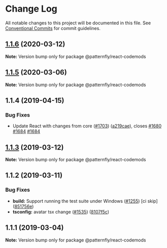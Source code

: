 # Change Log

All notable changes to this project will be documented in this file.
See [Conventional Commits](https://conventionalcommits.org) for commit guidelines.

## [1.1.6](https://github.com/patternfly/patternfly-react/compare/@patternfly/react-codemods@1.1.5...@patternfly/react-codemods@1.1.6) (2020-03-12)

**Note:** Version bump only for package @patternfly/react-codemods





## [1.1.5](https://github.com/patternfly/patternfly-react/compare/@patternfly/react-codemods@1.1.4...@patternfly/react-codemods@1.1.5) (2020-03-06)

**Note:** Version bump only for package @patternfly/react-codemods





## 1.1.4 (2019-04-15)


### Bug Fixes

* Update React with changes from core ([#1703](https://github.com/patternfly/patternfly-react/issues/1703)) ([a219cae](https://github.com/patternfly/patternfly-react/commit/a219cae)), closes [#1680](https://github.com/patternfly/patternfly-react/issues/1680) [#1684](https://github.com/patternfly/patternfly-react/issues/1684) [#1684](https://github.com/patternfly/patternfly-react/issues/1684)





## [1.1.3](https://github.com/patternfly/patternfly-react/compare/@patternfly/react-codemods@1.1.2...@patternfly/react-codemods@1.1.3) (2019-03-12)

**Note:** Version bump only for package @patternfly/react-codemods





## 1.1.2 (2019-03-11)


### Bug Fixes

* **build:** Support running the test suite under Windows ([#1255](https://github.com/patternfly/patternfly-react/issues/1255)) [ci skip] ([851756e](https://github.com/patternfly/patternfly-react/commit/851756e))
* **tsconfig:** avatar tsx change ([#1535](https://github.com/patternfly/patternfly-react/issues/1535)) ([8107f5c](https://github.com/patternfly/patternfly-react/commit/8107f5c))





## 1.1.1 (2019-03-04)

**Note:** Version bump only for package @patternfly/react-codemods
